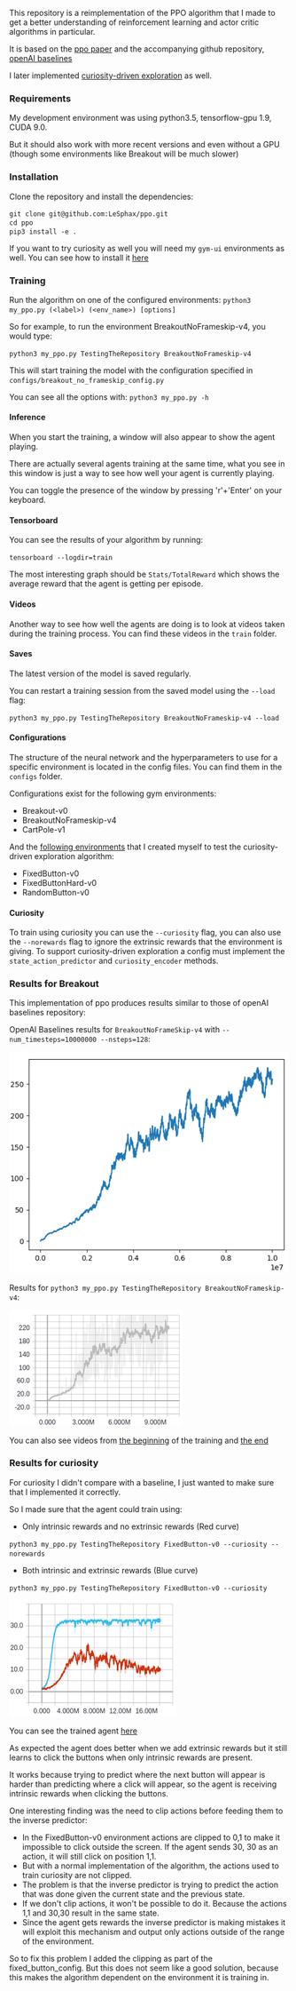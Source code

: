 This repository is a reimplementation of the PPO algorithm that I made to get a better understanding of reinforcement learning and actor critic algorithms in particular.

It is based on the [ppo paper](https://arxiv.org/abs/1707.06347) and the accompanying github repository, [openAI baselines](https://github.com/openai/baselines)

I later implemented [curiosity-driven exploration](https://pathak22.github.io/noreward-rl/) as well.

### Requirements

My development environment was using python3.5, tensorflow-gpu 1.9, CUDA 9.0.

But it should also work with more recent versions and even without a GPU (though some environments like Breakout will be much slower)

### Installation

Clone the repository and install the dependencies: 
```
git clone git@github.com:LeSphax/ppo.git
cd ppo
pip3 install -e .
```

If you want to try curiosity as well you will need my `gym-ui` environments as well.
You can see how to install it [here](https://github.com/LeSphax/gym-ui)

### Training

Run the algorithm on one of the configured environments:
`python3 my_ppo.py (<label>) (<env_name>) [options]`

So for example, to run the environment BreakoutNoFrameskip-v4, you would type:

`python3 my_ppo.py TestingTheRepository BreakoutNoFrameskip-v4`

This will start training the model with the configuration specified in `configs/breakout_no_frameskip_config.py`

You can see all the options with: `python3 my_ppo.py -h`

#### Inference
When you start the training, a window will also appear to show the agent playing. 

There are actually several agents training at the same time, what you see in this window is just a way to see how well your agent is currently playing.

You can toggle the presence of the window by pressing 'r'+'Enter' on your keyboard. 

#### Tensorboard

You can see the results of your algorithm by running:

`tensorboard --logdir=train`

The most interesting graph should be `Stats/TotalReward` which shows the average reward that the agent is getting per episode.

#### Videos
Another way to see how well the agents are doing is to look at videos taken during the training process.
You can find these videos in the `train` folder.

#### Saves

The latest version of the model is saved regularly. 

You can restart a training session from the saved model using the `--load` flag:

`python3 my_ppo.py TestingTheRepository BreakoutNoFrameskip-v4 --load`

#### Configurations

The structure of the neural network and the hyperparameters to use for a specific environment is located in the config files. You can find them in the `configs` folder.

Configurations exist for the following gym environments:
* Breakout-v0
* BreakoutNoFrameskip-v4
* CartPole-v1

And the [following environments](https://github.com/LeSphax/gym-ui) that I created myself to test the curiosity-driven exploration algorithm:
* FixedButton-v0
* FixedButtonHard-v0
* RandomButton-v0

#### Curiosity 

To train using curiosity you can use the `--curiosity` flag, you can also use the `--norewards` flag to ignore the extrinsic rewards that the environment is giving.
To support curiosity-driven exploration a config must implement the `state_action_predictor` and `curiosity_encoder` methods.

### Results for Breakout

This implementation of ppo produces results similar to those of openAI baselines repository:

OpenAI Baselines results for `BreakoutNoFrameSkip-v4` with `--num_timesteps=10000000 --nsteps=128`:

![alt text](https://github.com/LeSphax/ppo/raw/master/brag/OpenAI%20baselines.png "OpenAI baselines results for Breakout")

Results for `python3 my_ppo.py TestingTheRepository BreakoutNoFrameskip-v4`:

![alt text](https://github.com/LeSphax/ppo/raw/master/brag/BreakoutNoFrameskip-v4%2010M%20steps.png "MyPPO results for Breakout")


You can also see videos from [the beginning](https://github.com/LeSphax/ppo/raw/master/brag/BreakoutBefore.mp4) of the training and [the end](https://github.com/LeSphax/ppo/raw/master/brag/BreakoutAfter.mp4)

### Results for curiosity

For curiosity I didn't compare with a baseline, I just wanted to make sure that I implemented it correctly.

So I made sure that the agent could train using:
* Only intrinsic rewards and no extrinsic rewards (Red curve) 

`python3 my_ppo.py TestingTheRepository FixedButton-v0 --curiosity --norewards`
* Both intrinsic and extrinsic rewards (Blue curve)

`python3 my_ppo.py TestingTheRepository FixedButton-v0 --curiosity`

![alt text](https://github.com/LeSphax/ppo/raw/master/brag/FixedButtonEpisodeReward.png "FixedButton mean episodic reward")

You can see the trained agent [here](https://github.com/LeSphax/ppo/raw/master/brag/FixedButtonIntrinsic.mp4)

As expected the agent does better when we add extrinsic rewards but it still learns to click the buttons when only intrinsic rewards are present.

It works because trying to predict where the next button will appear is harder than predicting where a click will appear,
 so the agent is receiving intrinsic rewards when clicking the buttons.

One interesting finding was the need to clip actions before feeding them to the inverse predictor:
* In the FixedButton-v0 environment actions are clipped to 0,1 to make it impossible to click outside the screen. If the agent sends 30, 30 as an action, it will still click on position 1,1.
* But with a normal implementation of the algorithm, the actions used to train curiosity are not clipped.
* The problem is that the inverse predictor is trying to predict the action that was done given the current state and the previous state.
* If we don't clip actions, it won't be possible to do it. Because the actions 1,1 and 30,30 result in the same state.
* Since the agent gets rewards the inverse predictor is making mistakes it will exploit this mechanism and output only actions outside of the range of the environment.

So to fix this problem I added the clipping as part of the fixed_button_config. But this does not seem like a good solution, because this makes the algorithm dependent on the environment it is training in.